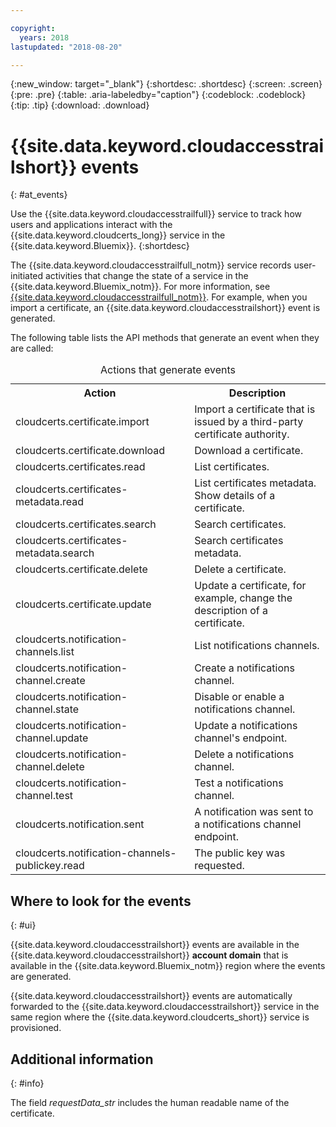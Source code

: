 ```yaml
---

copyright:
  years: 2018
lastupdated: "2018-08-20"

---
```


{:new_window: target="_blank"}
{:shortdesc: .shortdesc}
{:screen: .screen}
{:pre: .pre}
{:table: .aria-labeledby="caption"}
{:codeblock: .codeblock}
{:tip: .tip}
{:download: .download}


# {{site.data.keyword.cloudaccesstrailshort}} events  
{: #at_events}

Use the {{site.data.keyword.cloudaccesstrailfull}} service to track how users and applications interact with the {{site.data.keyword.cloudcerts_long}} service in the {{site.data.keyword.Bluemix}}.
{:shortdesc}

The {{site.data.keyword.cloudaccesstrailfull_notm}} service records user-initiated activities that change the state of a service in the {{site.data.keyword.Bluemix_notm}}. For more information, see [{{site.data.keyword.cloudaccesstrailfull_notm}}](/docs/services/cloud-activity-tracker/index.html#getting-started-with-cla). For example, when you import a certificate, an {{site.data.keyword.cloudaccesstrailshort}} event is generated.

The following table lists the API methods that generate an event when they are called:

<table>
  <caption>Actions that generate events</caption>
  <tr>
    <th>Action</th>
	  <th>Description</th>
  </tr>
  <tr>
    <td>cloudcerts.certificate.import</td>
	  <td>Import a certificate that is issued by a third-party certificate authority.</td>
  </tr>
  <tr>
    <td>cloudcerts.certificate.download</td>
	  <td>Download a certificate.</td>
  </tr>
  <tr>
    <td>cloudcerts.certificates.read</td>
	  <td>List certificates.</td>
  </tr>
  <tr>
    <td>cloudcerts.certificates-metadata.read</td>
	  <td>List certificates metadata. Show details of a certificate.</td>
  </tr>
  <tr>
    <td>cloudcerts.certificates.search</td>
	  <td>Search certificates.</td>
  </tr>
  <tr>
    <td>cloudcerts.certificates-metadata.search</td>
	  <td>Search certificates metadata.</td>
  </tr>
  <tr>
    <td>cloudcerts.certificate.delete</td>
	  <td>Delete a certificate.</td>
  </tr>
  <tr>
    <td>cloudcerts.certificate.update</td>
	  <td>Update a certificate, for example, change the description of a certificate.</td>
  </tr>
  <tr>
    <td>cloudcerts.notification-channels.list</td>
	  <td>List notifications channels.</td>
  </tr>
  <tr>
    <td>cloudcerts.notification-channel.create</td>
	  <td>Create a notifications channel.</td>
  </tr>
  <tr>
    <td>cloudcerts.notification-channel.state</td>
	  <td>Disable or enable a notifications channel.</td>
  </tr>
  <tr>
    <td>cloudcerts.notification-channel.update</td>
	  <td>Update a notifications channel's endpoint.</td>
  </tr>
  <tr>
    <td>cloudcerts.notification-channel.delete</td>
	  <td>Delete a notifications channel.</td>
  </tr>
  <tr>
    <td>cloudcerts.notification-channel.test</td>
	  <td>Test a notifications channel.</td>
  </tr>
  <tr>
    <td>cloudcerts.notification.sent</td>
	  <td>A notification was sent to a notifications channel endpoint.</td>
  </tr>
  <tr>
    <td>cloudcerts.notification-channels-publickey.read</td>
	  <td>The public key was requested.</td>
  </tr>
</table>

## Where to look for the events
{: #ui}

{{site.data.keyword.cloudaccesstrailshort}} events are available in the {{site.data.keyword.cloudaccesstrailshort}} **account domain** that is available in the {{site.data.keyword.Bluemix_notm}} region where the events are generated.

{{site.data.keyword.cloudaccesstrailshort}} events are automatically forwarded to the {{site.data.keyword.cloudaccesstrailshort}} service in the same region where the {{site.data.keyword.cloudcerts_short}} service is provisioned.

## Additional information
{: #info}

The field *requestData_str* includes the human readable name of the certificate.
